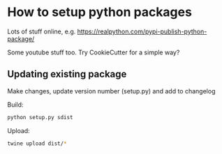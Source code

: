 

# How to setup python packages

Lots of stuff online, e.g. https://realpython.com/pypi-publish-python-package/

Some youtube stuff too. Try CookieCutter for a simple way?


## Updating existing package

Make changes, update version number (setup.py) and add to changelog

Build:
```bash
python setup.py sdist
```

Upload:
```bash
twine upload dist/*
```



